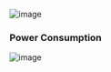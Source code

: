 ![image](https://github.com/user-attachments/assets/9239d400-7216-442b-91f9-342b62b94f1e)

### Power Consumption

![image](https://github.com/user-attachments/assets/e3227c79-08d1-4fe4-abc1-31d4ac8f9e41)
